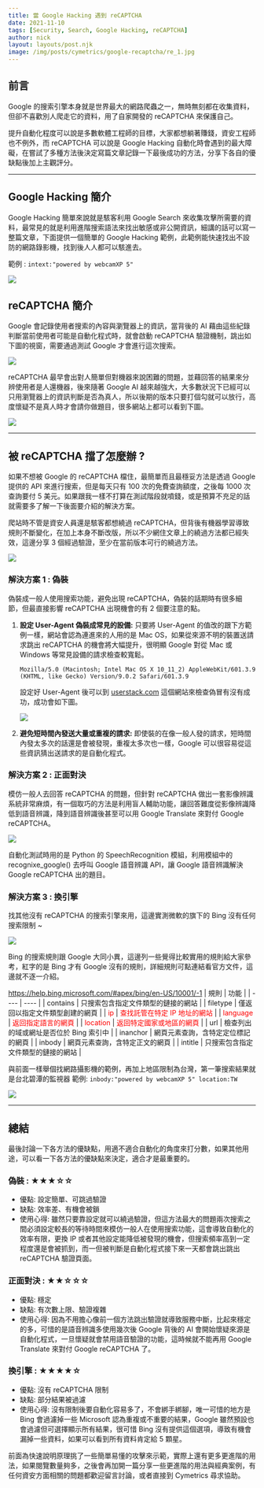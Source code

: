 ```yaml
---
title: 當 Google Hacking 遇到 reCAPTCHA
date: 2021-11-10
tags: [Security, Search, Google Hacking, reCAPTCHA]
author: nick
layout: layouts/post.njk
image: /img/posts/cymetrics/google-recaptcha/re_1.jpg
---
```


## 前言
Google 的搜索引擎本身就是世界最大的網路爬蟲之一，無時無刻都在收集資料，但卻不喜歡別人爬走它的資料，用了自家開發的 reCAPTCHA 來保護自己。
<!-- summary -->
提升自動化程度可以說是多數軟體工程師的目標，大家都想躺著賺錢，資安工程師也不例外，而 reCAPTCHA 可以說是 Google Hacking 自動化時會遇到的最大障礙，在嘗試了多種方法後決定寫篇文章記錄一下最後成功的方法，分享下各自的優缺點後加上主觀評分。
<!-- summary -->
___

## Google Hacking 簡介

Google Hacking 簡單來說就是駭客利用 Google Search 來收集攻擊所需要的資料，最常見的就是利用進階搜索語法來找出敏感或非公開資訊，細講的話可以寫一整篇文章，下面提供一個簡單的 Google Hacking 範例，此範例能快速找出不設防的網路錄影機，找到後人人都可以駭進去。

範例 : `intext:"powered by webcamXP 5"`

![](/img/posts/nick/google-recaptcha/re_2.jpg)




## reCAPTCHA 簡介
Google 會記錄使用者搜索的內容與瀏覽器上的資訊，當背後的 AI 藉由這些紀錄判斷當前使用者可能是自動化程式時，就會啟動 reCAPTCHA 驗證機制，跳出如下圖的視窗，需要通過測試 Google 才會進行這次搜索。

![](/img/posts/nick/google-recaptcha/re_3.jpg)

reCAPTCHA 最早會出對人簡單但對機器來說困難的問題，並藉回答的結果來分辨使用者是人還機器，後來隨著 Google AI 越來越強大，大多數狀況下已經可以只用瀏覽器上的資訊判斷是否為真人，所以後期的版本只要打個勾就可以放行，高度懷疑不是真人時才會請你做題目，很多網站上都可以看到下圖。

![](/img/posts/nick/google-recaptcha/re_4.jpg)
___

## 被 reCAPTCHA 擋了怎麼辦 ?
如果不想被 Google 的 reCAPTCHA 檔住，最簡單而且最穩妥方法是透過 Google 提供的 API 來進行搜索，但是每天只有 100 次的免費查詢額度，之後每 1000 次查詢要付 5 美元。如果跟我一樣不打算在測試階段就噴錢，或是預算不充足的話就需要多了解一下後面要介紹的解決方案。

爬站時不管是資安人員還是駭客都想繞過 reCAPTCHA，但背後有機器學習導致規則不斷變化，在加上本身不斷改版，所以不少網住文章上的繞過方法都已經失效，這邊分享 3 個經過驗證，至少在當前版本可行的繞過方法。

![](/img/posts/nick/google-recaptcha/re_5.jpg)

### 解決方案 1 : 偽裝

偽裝成一般人使用搜索功能，避免出現 reCAPTCHA，偽裝的話期時有很多細節，但最直接影響 reCAPTCHA 出現機會的有 2 個要注意的點。

1. **設定 User-Agent 偽裝成常見的設備:**
    只要將 User-Agent 的值改的跟下方範例一樣，網站會認為連進來的人用的是 Mac OS，如果從來源不明的裝置送請求跳出 reCAPTCHA 的機會將大幅提升，很明顯 Google 對從 Mac 或 Windows 等常見設備的請求檢查較寬鬆。

    `Mozilla/5.0 (Macintosh; Intel Mac OS X 10_11_2) AppleWebKit/601.3.9 (KHTML, like Gecko) Version/9.0.2 Safari/601.3.9`
    
    設定好 User-Agent 後可以到 [userstack.com](https://userstack.com/) 這個網站來檢查偽冒有沒有成功，成功會如下圖。
    
    ![](/img/posts/nick/google-recaptcha/re_6.jpg)
    
2. **避免短時間內發送大量或重複的請求:**
    即使裝的在像一般人發的請求，短時間內發太多次的話還是會被發現，重複太多次也一樣，Google 可以很容易從這些資訊猜出送請求的是自動化程式。


### 解決方案 2 : 正面對決
模仿一般人去回答 reCAPTCHA 的問題，但針對 reCAPTCHA 做出一套影像辨識系統非常麻煩，有一個取巧的方法是利用盲人輔助功能，讓回答難度從影像辨識降低到語音辨識，降到語音辨識後甚至可以用 Google Translate 來對付 Google reCAPTCHA。

![](/img/posts/nick/google-recaptcha/re_7.jpg)

自動化測試時用的是 Python 的 SpeechRecognition 模組，利用模組中的 recognixe_google() 去呼叫 Google 語音辨識 API，讓 Google 語音辨識解決 Google reCAPTCHA 出的題目。

### 解決方案 3 : 換引擎
找其他沒有 reCAPTCHA 的搜索引擎來用，這邊實測微軟的旗下的 Bing 沒有任何搜索限制 ~

![](/img/posts/nick/google-recaptcha/re_8.jpg)

Bing 的搜索規則跟 Google 大同小異，這邊列一些覺得比較實用的規則給大家參考，紅字的是 Bing 才有 Google 沒有的規則，詳細規則可點連結看官方文件，這邊就不逐一介紹。

https://help.bing.microsoft.com/#apex/bing/en-US/10001/-1
|  規則   | 功能  |
|  ----  | ----  |
|  contains  | 只搜索包含指定文件類型的鏈接的網站  |
|  filetype  | 僅返回以指定文件類型創建的網頁  |
|  <font color=#FF0000>ip</font>  | <font color=#FF0000>查找託管在特定 IP 地址的網站</font>  |
|  <font color=#FF0000>language</font>  | <font color=#FF0000>返回指定語言的網頁</font>  |
|  <font color=#FF0000>location</font>  | <font color=#FF0000>返回特定國家或地區的網頁</font>  |
|  url  | 檢查列出的域或網址是否位於 Bing 索引中  |
|  inanchor  | 網頁元素查詢，含特定定位標記的網頁  |
|  inbody  | 網頁元素查詢，含特定正文的網頁  |
|  intitle  | 只搜索包含指定文件類型的鏈接的網站  |

與前面一樣舉個找網路攝影機的範例，再加上地區限制為台灣，第一筆搜索結果就是台北碧潭的監視器
範例: `inbody:"powered by webcamXP 5" location:TW`

![](/img/posts/nick/google-recaptcha/re_9.jpg)

___

## 總結

最後討論一下各方法的優缺點，用適不適合自動化的角度來打分數，如果其他用途，可以看一下各方法的優缺點來決定，適合才是最重要的。

### 偽裝 : ★★★☆☆

* 優點: 設定簡單、可跳過驗證
* 缺點: 效率差、有機會被鎖
* 使用心得:
    雖然只要靠設定就可以繞過驗證，但這方法最大的問題兩次搜索之間必須設定較長的等待時間來模仿一般人在使用搜索功能，這會導致自動化的效率有限，更換 IP 或者其他設定能降低被發現的機會，但搜索頻率高到一定程度還是會被抓到，而一但被判斷是自動化程式接下來一天都會跳出跳出 reCAPTCHA 驗證頁面。
    
### 正面對決 : ★★☆☆☆

* 優點: 穩定
* 缺點: 有次數上限、驗證複雜
* 使用心得:
    因為不用擔心像前一個方法跳出驗證就導致服務中斷，比起來穩定的多，可惜的是語音辨識多使用幾次後 Google 背後的 AI 會開始懷疑來源是自動化程式，一旦懷疑就會禁用語音驗證的功能，這時候就不能再用 Google Translate 來對付 Google reCAPTCHA 了。
    
### 換引擎 : ★★★★☆

* 優點: 沒有 reCAPTCHA 限制
* 缺點: 部分結果被過濾
* 使用心得:
    沒有限制後要自動化容易多了，不會綁手綁腳，唯一可惜的地方是 Bing 會過濾掉一些 Microsoft 認為重複或不重要的結果，Google 雖然預設也會過濾但可選擇顯示所有結果，很可惜 Bing 沒有提供這個選項，導致有機會漏掉一些資料，如果可以看到所有資料肯定給 5 顆星。
    
前面為快速說明原理挑了一些簡單易懂的攻擊來示範，實際上還有更多更進階的用法，如果閱覽數量夠多，之後會再加開一篇分享一些更進階的用法與經典案例，有任何資安方面相關的問題都歡迎留言討論，或者直接到 Cymetrics 尋求協助。
